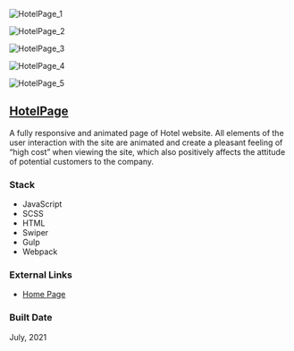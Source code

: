 ![HotelPage_1](https://firebasestorage.googleapis.com/v0/b/petrinich-sergey----portfolio.appspot.com/o/PET_HotelPage%2FHotelPage_1.jpg?alt=media&token=b603ba9b-4d97-4204-a30b-37cade801a76)

![HotelPage_2](https://firebasestorage.googleapis.com/v0/b/petrinich-sergey----portfolio.appspot.com/o/PET_HotelPage%2FHotelPage_2.jpg?alt=media&token=faf9fbe8-d74d-4625-85dd-4382e10ddfd3)

![HotelPage_3](https://firebasestorage.googleapis.com/v0/b/petrinich-sergey----portfolio.appspot.com/o/PET_HotelPage%2FHotelPage_3.jpg?alt=media&token=b0b18c36-727f-4abd-aa5a-b455fb1a8dfb)

![HotelPage_4](https://firebasestorage.googleapis.com/v0/b/petrinich-sergey----portfolio.appspot.com/o/PET_HotelPage%2FHotelPage_4.jpg?alt=media&token=080e8bea-009f-427f-8e67-fe4cde1c2124)

![HotelPage_5](https://firebasestorage.googleapis.com/v0/b/petrinich-sergey----portfolio.appspot.com/o/PET_HotelPage%2FHotelPage_5.jpg?alt=media&token=2e83ee54-35be-4d9b-a4b0-d6262c279b02)

[HotelPage](https://pet-hotelpage.firebaseapp.com/)
------------------------------------------------------------------------------------------------

A fully responsive and animated page of Hotel website. All elements of the user interaction with the site are animated and create a pleasant feeling of “high cost” when viewing the site, which also positively affects the attitude of potential customers to the company.

### Stack

*   JavaScript
*   SCSS
*   HTML
*   Swiper
*   Gulp
*   Webpack

### External Links

*   [Home Page](https://pet-hotelpage.firebaseapp.com/)

### Built Date

July, 2021

